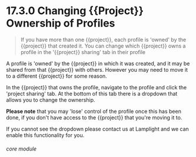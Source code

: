 # 17.3.0 <i class="fas fa-project-diagram"></i> Changing {{Project}} Ownership of Profiles

> If you have more than one {{project}}, each profile is 'owned' by the {{project}} that created it.  You can change which {{project}} owns a profile in the '{{project}} sharing' tab in their profile


A profile is 'owned' by the {{project}} in which it was created, and it may be shared from that {{project}} with others.  However you may need to move it to a different {{project}} for some reason.

In the {{project}} that owns the profile, navigate to the profile and click the 'project sharing' tab.  At the bottom of this tab there is a dropdown that allows you to change the ownership.

**Please note** that you may 'lose' control of the profile once this has been done, if you don't have access to the {{project}} that you're moving it to.

If you cannot see the dropdown please contact us at Lamplight and we can enable this functionality for you.

###### core module